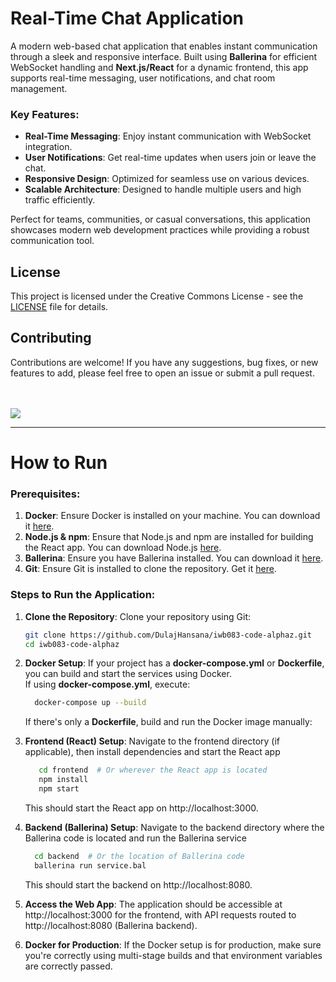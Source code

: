 # Real-Time Chat Application

A modern web-based chat application that enables instant communication through a sleek and responsive interface. Built using **Ballerina** for efficient WebSocket handling and **Next.js/React** for a dynamic frontend, this app supports real-time messaging, user notifications, and chat room management.

### Key Features:
- **Real-Time Messaging**: Enjoy instant communication with WebSocket integration.
- **User Notifications**: Get real-time updates when users join or leave the chat.
- **Responsive Design**: Optimized for seamless use on various devices.
- **Scalable Architecture**: Designed to handle multiple users and high traffic efficiently.

Perfect for teams, communities, or casual conversations, this application showcases modern web development practices while providing a robust communication tool.

## License

This project is licensed under the Creative Commons License - see the [LICENSE](LICENSE) file for details.

## Contributing

Contributions are welcome! If you have any suggestions, bug fixes, or new features to add, please feel free to open an issue or submit a pull request.

</br></br>
<a href="https://github.com/DulajHansana/iwb083-code-alphaz/graphs/contributors">
  <img src="https://contrib.rocks/image?repo=DulajHansana/iwb083-code-alphaz" />
</a>

---

# How to Run

### Prerequisites:
1. **Docker**: Ensure Docker is installed on your machine. You can download it [here](https://www.docker.com/get-started).
2. **Node.js & npm**: Ensure that Node.js and npm are installed for building the React app. You can download Node.js [here](https://nodejs.org/).
3. **Ballerina**: Ensure you have Ballerina installed. You can download it [here](https://ballerina.io/).
4. **Git**: Ensure Git is installed to clone the repository. Get it [here](https://git-scm.com/).

### Steps to Run the Application:

1. **Clone the Repository**:
   Clone your repository using Git:
   ```bash
   git clone https://github.com/DulajHansana/iwb083-code-alphaz.git
   cd iwb083-code-alphaz
2. **Docker Setup**:
   If your project has a <b>docker-compose.yml</b> or <b>Dockerfile</b>, you can build and start the services using Docker.<br>
   If using <b>docker-compose.yml</b>,
    execute:
      ```bash
        docker-compose up --build
      ````
    If there's only a <b>Dockerfile</b>, build and run the Docker image manually:

3. **Frontend (React) Setup**: Navigate to the frontend directory (if applicable), then install dependencies and start the React app
    ```bash
       cd frontend  # Or wherever the React app is located
       npm install
       npm start
      ````
    This should start the React app on http://localhost:3000.
4. **Backend (Ballerina) Setup**: Navigate to the backend directory where the Ballerina code is located and run the Ballerina service
   ```bash
     cd backend  # Or the location of Ballerina code
     ballerina run service.bal
      ````
   This should start the backend on http://localhost:8080.
5.  **Access the Web App**: The application should be accessible at http://localhost:3000 for the frontend, with API requests routed to http://localhost:8080 (Ballerina backend).
6.  **Docker for Production**: If the Docker setup is for production, make sure you're correctly using multi-stage builds and that environment variables are correctly passed.

